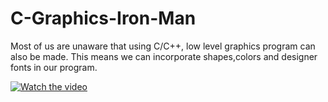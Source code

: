 # C-Graphics-Iron-Man
Most of us are unaware that using C/C++, low level graphics program can also be made. This means we can incorporate shapes,colors and designer fonts in our program. 

[![Watch the video](https://imgur.com/a/ycNnOzk)](https://www.youtube.com/watch?v=1HRU-EXZwFg)
